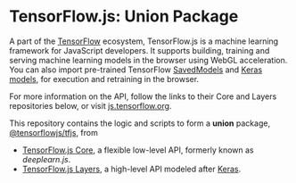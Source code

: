 # TensorFlow.js: Union Package

A part of the [TensorFlow](https://www.tensorflow.org) ecosystem,
TensorFlow.js is a machine learning framework for JavaScript developers.
It supports building, training and serving machine learning models in the
browser using WebGL acceleration. You can also import pre-trained TensorFlow
[SavedModels](https://www.tensorflow.org/programmers_guide/saved_model) and
[Keras models](https://keras.io/getting-started/faq/#how-can-i-save-a-keras-model),
for execution and retraining in the browser.

For more information on the API, follow the links to their Core and Layers
repositories below, or visit [js.tensorflow.org](https://js.tensorflow.org).

This repository contains the logic and scripts to form a **union** package,
[@tensorflowjs/tfjs](https://www.npmjs.com/package/@tensorflow/tfjs), from

- [TensorFlow.js Core](https://github.com/tensorflow/tfjs-core),
  a flexible low-level API, formerly known as *deeplearn.js*.
- [TensorFlow.js Layers](https://github.com/tensorflow/tfjs-layers),
  a high-level API modeled after [Keras](https://keras.io/).
